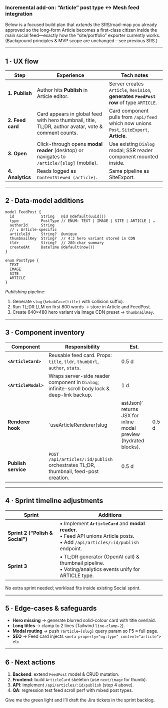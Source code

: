 ### Incremental add-on: **“Article” post type ↔ Mesh feed integration**

Below is a focused build plan that *extends* the SRS/road-map you already approved so the long-form Article becomes a first-class citizen inside the main social feed—exactly how the “site/portfolio” exporter currently works.
(Background principles & MVP scope are unchanged—see previous SRS.)

---

## 1 · UX flow

| Step             | Experience                                                                                           | Tech notes                                                                                |
| ---------------- | ---------------------------------------------------------------------------------------------------- | ----------------------------------------------------------------------------------------- |
| **1. Publish**   | Author hits **Publish** in Article editor.                                                           | Server creates `Article`, `Revision`, **generates `FeedPost` row** of type `ARTICLE`.     |
| **2. Feed card** | Card appears in global feed with hero thumbnail, title, TL;DR, author avatar, vote & comment counts. | Card component pulls from `/api/feed` which now unions `Post`, `SiteExport`, **Article**. |
| **3. Open**      | Click-through opens **modal reader** (desktop) or navigates to `/article/[slug]` (mobile).           | Use existing `Dialog` modal; SSR reader component mounted inside.                         |
| **4. Analytics** | Reads logged as `ContentViewed (article)`.                                                           | Same pipeline as SiteExport.                                                              |

---

## 2 · Data-model additions

```prisma
model FeedPost {
  id            String   @id @default(uuid())
  type          PostType // ENUM: TEXT | IMAGE | SITE | ARTICLE | …
  authorId      String
  // ↓ Article-specific
  articleId     String?  @unique
  thumbnailKey  String?  // 4:3 hero variant stored in CDN
  tldr          String?  // 280-char summary
  createdAt     DateTime @default(now())
}

enum PostType {
  TEXT
  IMAGE
  SITE
  ARTICLE
}
```

*Publishing* pipeline:

1. Generate `slug` (`kebabCase(title)` with collision suffix).
2. Run TL;DR LLM on first 800 words → store in Article and FeedPost.
3. Create 640×480 hero variant via Image CDN preset → `thumbnailKey`.

---

## 3 · Component inventory

| Component            | Responsibility                                                                                | Est.                                                               |       |
| -------------------- | --------------------------------------------------------------------------------------------- | ------------------------------------------------------------------ | ----- |
| **`<ArticleCard>`**  | Reusable feed card. Props: `title`, `tldr`, `thumbUrl`, `author`, `stats`.                    | 0.5 d                                                              |       |
| **`<ArticleModal>`** | Wraps server-side reader component in `Dialog`; infinite-scroll body lock & deep-link backup. | 1 d                                                                |       |
| **Renderer hook**    | \`useArticleRenderer(slug                                                                     | astJson)\` returns JSX for inline modal preview (hydrated blocks). | 0.5 d |
| **Publish service**  | `POST /api/articles/:id/publish` orchestrates TL;DR, thumbnail, feed-post creation.           | 0.5 d                                                              |       |

---

## 4 · Sprint timeline adjustments

| Sprint                           | Additions                                                                                                                              |
| -------------------------------- | -------------------------------------------------------------------------------------------------------------------------------------- |
| **Sprint 2 (“Polish & Social”)** | • Implement **`ArticleCard`** and **modal reader**.<br>• Feed API unions Article posts.<br>• Add `/api/articles/:id/publish` endpoint. |
| **Sprint 3**                     | • TL;DR generator (OpenAI call) & thumbnail pipeline.<br>• Voting/analytics events unify for ARTICLE type.                             |

No extra sprint needed; workload fits inside existing Social sprint.

---

## 5 · Edge-cases & safeguards

* **Hero missing** → generate blurred solid-colour card with title overlaid.
* **Long titles** → clamp to 2 lines (Tailwind `line-clamp-2`).
* **Modal routing** → push `?article=[slug]` query param so F5 ≡ full page.
* **SEO** → Feed card injects `<meta property="og:type" content="article">` etc.

---

## 6 · Next actions

1. **Backend**: extend `FeedPost` model & CRUD mutation.
2. **Frontend**: build `ArticleCard` skeleton (use `next/image` for thumb).
3. **API**: implement `/api/articles/:id/publish` (step 4 above).
4. **QA**: regression test feed scroll perf with mixed post types.

Give me the green light and I’ll draft the Jira tickets in the sprint backlog.

